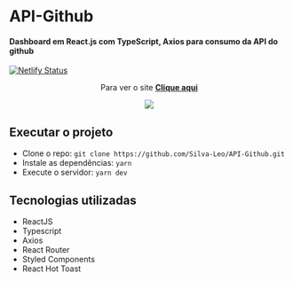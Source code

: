 # API-Github

####  Dashboard em React.js com TypeScript, Axios para consumo da API do github

[![Netlify Status](https://api.netlify.com/api/v1/badges/142bea26-bc0c-48a3-b212-33d3931b20ac/deploy-status)](https://app.netlify.com/sites/xenodochial-austin-09e480/deploys)

<div align="center">

<p> Para ver o site <a href="https://xenodochial-austin-09e480.netlify.app/"><b>Clique aqui</b></a></p>

<img src="https://user-images.githubusercontent.com/87882835/155820123-b73ce99f-0715-468d-a23c-47836c6c1f4c.png" />

</div>
  
##  Executar o projeto

- Clone o repo: `git clone https://github.com/Silva-Leo/API-Github.git`
- Instale as dependências: `yarn`
- Execute o servidor: `yarn dev`

## Tecnologias utilizadas

- ReactJS
- Typescript
- Axios
- React Router
- Styled Components
- React Hot Toast

